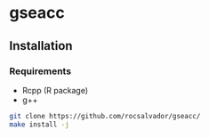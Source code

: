 # gseacc

## Installation

### Requirements
- Rcpp (R package)
- g++

```bash
git clone https://github.com/rocsalvador/gseacc/
make install -j
```
